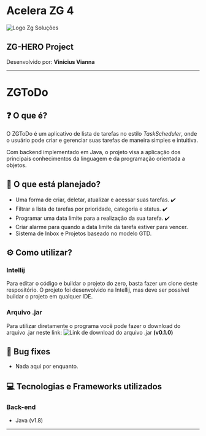 # Acelera ZG 4
![Logo Zg Soluções](https://zgsolucoes.com.br/wp-content/uploads/2021/08/Copia-de-Copia-de-logo-horizontal.png)
## ZG-HERO Project
<p>Desenvolvido por: <b>Vinícius Vianna</b></p>

***

# ZGToDo

## :question: O que é?
O ZGToDo é um aplicativo de lista de tarefas no estilo *TaskScheduler*, 
onde o usuário pode criar e gerenciar suas tarefas de maneira simples e intuitiva.

Com backend implementado em Java, o projeto visa a aplicação dos principais conhecimentos da linguagem e da programação orientada a objetos.

## :newspaper: O que está planejado?
- Uma forma de criar, deletar, atualizar e acessar suas tarefas. :heavy_check_mark:
- Filtrar a lista de tarefas por prioridade, categoria e status. :heavy_check_mark:
- Programar uma data limite para a realização da sua tarefa. :heavy_check_mark:
- Criar alarme para quando a data limite da tarefa estiver para vencer.
- Sistema de Inbox e Projetos baseado no modelo GTD.

## :gear: Como utilizar?

### Intellij
Para editar o código e buildar o projeto do zero, basta fazer um clone deste respositório.
O projeto foi desenvolvido na Intellij, mas deve ser possível buildar o projeto em qualquer IDE.

### Arquivo .jar
Para utilizar diretamente o programa você pode fazer o download do arquivo .jar neste link:
![Link de download do arquivo .jar](https://drive.google.com/file/d/1P0jpkxE-oSyjiZcORr1HU2ZAf9smPj3h/view?usp=sharing)
**(v0.1.0)**

## :space_invader: Bug fixes

- Nada aqui por enquanto.

## :computer: Tecnologias e Frameworks utilizados

### Back-end
- Java (v1.8)
***


